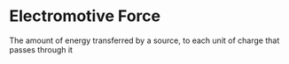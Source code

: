 # Electromotive Force
The amount of energy transferred by a source, to each unit of charge that passes through it